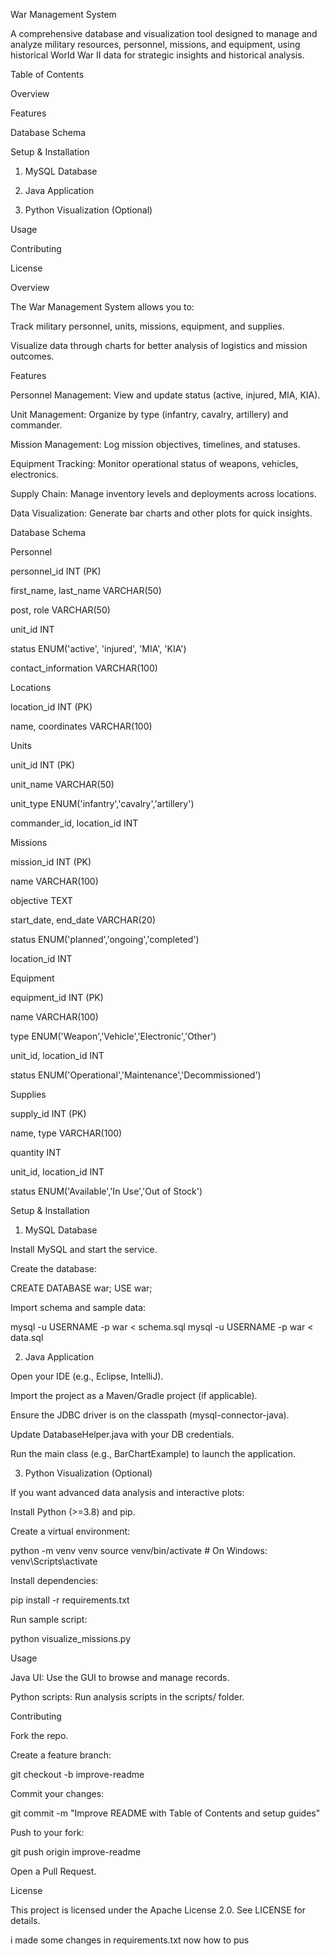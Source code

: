 War Management System

A comprehensive database and visualization tool designed to manage and analyze military resources, personnel, missions, and equipment, using historical World War II data for strategic insights and historical analysis.

Table of Contents

Overview

Features

Database Schema

Setup & Installation

1. MySQL Database

2. Java Application

3. Python Visualization (Optional)

Usage

Contributing

License

Overview

The War Management System allows you to:

Track military personnel, units, missions, equipment, and supplies.

Visualize data through charts for better analysis of logistics and mission outcomes.

Features

Personnel Management: View and update status (active, injured, MIA, KIA).

Unit Management: Organize by type (infantry, cavalry, artillery) and commander.

Mission Management: Log mission objectives, timelines, and statuses.

Equipment Tracking: Monitor operational status of weapons, vehicles, electronics.

Supply Chain: Manage inventory levels and deployments across locations.

Data Visualization: Generate bar charts and other plots for quick insights.

Database Schema

Personnel

personnel_id INT (PK)

first_name, last_name VARCHAR(50)

post, role VARCHAR(50)

unit_id INT

status ENUM('active', 'injured', 'MIA', 'KIA')

contact_information VARCHAR(100)

Locations

location_id INT (PK)

name, coordinates VARCHAR(100)

Units

unit_id INT (PK)

unit_name VARCHAR(50)

unit_type ENUM('infantry','cavalry','artillery')

commander_id, location_id INT

Missions

mission_id INT (PK)

name VARCHAR(100)

objective TEXT

start_date, end_date VARCHAR(20)

status ENUM('planned','ongoing','completed')

location_id INT

Equipment

equipment_id INT (PK)

name VARCHAR(100)

type ENUM('Weapon','Vehicle','Electronic','Other')

unit_id, location_id INT

status ENUM('Operational','Maintenance','Decommissioned')

Supplies

supply_id INT (PK)

name, type VARCHAR(100)

quantity INT

unit_id, location_id INT

status ENUM('Available','In Use','Out of Stock')

Setup & Installation

1. MySQL Database

Install MySQL and start the service.

Create the database:

CREATE DATABASE war;
USE war;

Import schema and sample data:

mysql -u USERNAME -p war < schema.sql
mysql -u USERNAME -p war < data.sql

2. Java Application

Open your IDE (e.g., Eclipse, IntelliJ).

Import the project as a Maven/Gradle project (if applicable).

Ensure the JDBC driver is on the classpath (mysql-connector-java).

Update DatabaseHelper.java with your DB credentials.

Run the main class (e.g., BarChartExample) to launch the application.

3. Python Visualization (Optional)

If you want advanced data analysis and interactive plots:

Install Python (>=3.8) and pip.

Create a virtual environment:

python -m venv venv
source venv/bin/activate  # On Windows: venv\\Scripts\\activate

Install dependencies:

pip install -r requirements.txt

Run sample script:

python visualize_missions.py

Usage

Java UI: Use the GUI to browse and manage records.

Python scripts: Run analysis scripts in the scripts/ folder.

Contributing

Fork the repo.

Create a feature branch:

git checkout -b improve-readme

Commit your changes:

git commit -m "Improve README with Table of Contents and setup guides"

Push to your fork:

git push origin improve-readme

Open a Pull Request.

License

This project is licensed under the Apache License 2.0. See LICENSE for details.

i made some changes in requirements.txt now how to pus